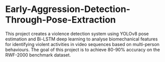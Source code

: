 # Early-Aggression-Detection-Through-Pose-Extraction
This project creates a violence detection system using YOLOv8 pose estimation and Bi-LSTM deep learning to analyse biomechanical features for identifying violent activities in video sequences based on multi-person behaviours. The goal of this project is to achieve 80-90% accuracy on the RWF-2000 benchmark dataset.
